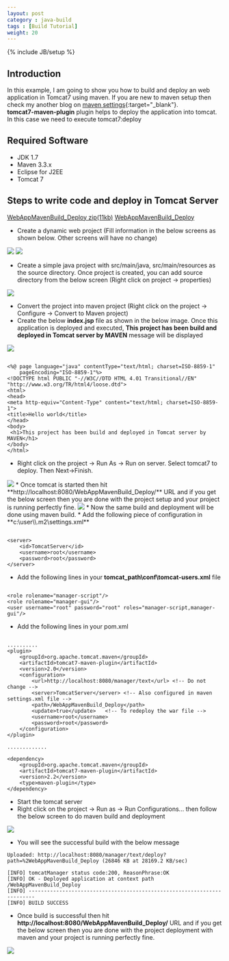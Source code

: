 ```yaml
---
layout: post
category : java-build
tags : [Build Tutorial]
weight: 20
---
```

{% include JB/setup %}

## Introduction

In this example, I am going to show you how to build and deploy an web application in Tomcat7 using maven. If you are new to maven setup then check my another blog on [maven settings](http://ashismo.github.io/java-build/2015/05/09/Setting%20up%20a%20Maven%20Build/){:target="_blank"}.  
**tomcat7-maven-plugin** plugin helps to deploy the application into tomcat. In this case we need to execute tomcat7:deploy

## Required Software


 * JDK 1.7
 * Maven 3.3.x
 * Eclipse for J2EE
 * Tomcat 7
 
## Steps to write code and deploy in Tomcat Server

 
<div class="download-view"> 
	<span class="download">
		<a href="https://github.com/ashismo/repositoryForMyBlog/tree/master/maven/WebAppMavenBuild_Deploy.zip" target="_blank">WebAppMavenBuild_Deploy zip(11kb)</a>
	</span>
	<span class="view">
		<a href="https://github.com/ashismo/repositoryForMyBlog/tree/master/maven/WebAppMavenBuild_Deploy" target="_blank">WebAppMavenBuild_Deploy</a>
	</span>
</div>

 * Create a dynamic web project (Fill information in the below screens as shown below. Other screens will have no change)
 <img src="https://cloud.githubusercontent.com/assets/11231867/7843123/2fd24166-04c5-11e5-9f3a-f9dc0494cec8.png"/>
 
 <img src="https://cloud.githubusercontent.com/assets/11231867/7843126/3149553e-04c5-11e5-86a7-9b3d28dbda48.png"/>
 
 * Create a simple java project with src/main/java, src/main/resources as the source directory. Once project is created, you can add source directory from the below screen (Right click on project -> properties)

 <img src="https://cloud.githubusercontent.com/assets/11231867/7843024/a0ce8e98-04c4-11e5-98d1-33463b6e9502.PNG"/>
 
 * Convert the project into maven project (Right click on the project -> Configure -> Convert to Maven project)
 * Create the below **index.jsp** file as shown in the below image. Once this application is deployed and executed, **This project has been build and deployed in Tomcat server by MAVEN** message will be displayed
<img src="https://cloud.githubusercontent.com/assets/11231867/7843270/35f54420-04c6-11e5-952e-5f6dbed936b7.PNG"/>

<pre class="prettyprint highlight"><code class="language-java" data-lang="java">
&lt;%@ page language="java" contentType="text/html; charset=ISO-8859-1"
    pageEncoding="ISO-8859-1"%&gt;
&lt;!DOCTYPE html PUBLIC "-//W3C//DTD HTML 4.01 Transitional//EN" "http://www.w3.org/TR/html4/loose.dtd"&gt;
&lt;html&gt;
&lt;head&gt;
&lt;meta http-equiv="Content-Type" content="text/html; charset=ISO-8859-1"&gt;
&lt;title&gt;Hello world&lt;/title&gt;
&lt;/head&gt;
&lt;body&gt;
 &lt;h1&gt;This project has been build and deployed in Tomcat server by MAVEN&lt;/h1&gt;
&lt;/body&gt;
&lt;/html&gt;
</code></pre>


 * Right click on the project -> Run As -> Run on server. Select tomcat7 to deploy. Then Next->Finish.
<img src="https://cloud.githubusercontent.com/assets/11231867/7843393/0397873a-04c7-11e5-8873-0f4e7ad3aea5.png"/> 
 * Once tomcat is started then hit **http://localhost:8080/WebAppMavenBuild_Deploy/** URL and if you get the below screen then you are done with the project setup and your project is running perfectly fine.
 <img src="https://cloud.githubusercontent.com/assets/11231867/7843452/64d3f0ec-04c7-11e5-9206-58c5c7177b0e.png"/>
 * Now the same build and deployment will be done using maven build.
 * Add the following piece of configuration in **c:\user\<user_name>\.m2\settings.xml**

<pre class="prettyprint highlight"><code class="language-xml" data-lang="xml">
&lt;server&gt;
	&lt;id&gt;TomcatServer&lt;/id&gt;
	&lt;username&gt;root&lt;/username&gt;
	&lt;password&gt;root&lt;/password&gt;
&lt;/server&gt;
</code></pre>

 * Add the following lines in your **tomcat_path\conf\tomcat-users.xml** file

<pre class="prettyprint highlight"><code class="language-xml" data-lang="xml">
&lt;role rolename="manager-script"/&gt;
&lt;role rolename="manager-gui"/&gt;
&lt;user username="root" password="root" roles="manager-script,manager-gui"/&gt;
</code></pre>

 * Add the following lines in your pom.xml

<pre class="prettyprint highlight"><code class="language-xml" data-lang="xml">
..........
&lt;plugin&gt;
	&lt;groupId&gt;org.apache.tomcat.maven&lt;/groupId&gt;
	&lt;artifactId&gt;tomcat7-maven-plugin&lt;/artifactId&gt;
	&lt;version&gt;2.0&lt;/version&gt;
	&lt;configuration&gt;
		&lt;url&gt;http://localhost:8080/manager/text&lt;/url&gt; &lt;!-- Do not change --&gt;
		&lt;server&gt;TomcatServer&lt;/server&gt; &lt;!-- Also configured in maven settings.xml file --&gt;
		&lt;path&gt;/WebAppMavenBuild_Deploy&lt;/path&gt;
		&lt;update&gt;true&lt;/update&gt;   &lt;!-- To redeploy the war file --&gt;
		&lt;username&gt;root&lt;/username&gt;
		&lt;password&gt;root&lt;/password&gt;
	&lt;/configuration&gt;
&lt;/plugin&gt;

.............

&lt;dependency&gt;
	&lt;groupId&gt;org.apache.tomcat.maven&lt;/groupId&gt;
	&lt;artifactId&gt;tomcat7-maven-plugin&lt;/artifactId&gt;
	&lt;version&gt;2.2&lt;/version&gt;
	&lt;type&gt;maven-plugin&lt;/type&gt;
&lt;/dependency&gt;
</code></pre>
 
 * Start the tomcat server
 * Right click on the project -> Run as -> Run Configurations... then follow the below screen to do maven build and deployment

 <img src="https://cloud.githubusercontent.com/assets/11231867/7844765/62e4807c-04d0-11e5-9672-eccf8966b860.PNG">
 
 * You will see the successful build with the below message
 
```
Uploaded: http://localhost:8080/manager/text/deploy?path=%2WebAppMavenBuild_Deploy (26846 KB at 28169.2 KB/sec)
 
[INFO] tomcatManager status code:200, ReasonPhrase:OK
[INFO] OK - Deployed application at context path /WebAppMavenBuild_Deploy
[INFO] ------------------------------------------------------------------------
[INFO] BUILD SUCCESS
```

 * Once build is successful then hit **http://localhost:8080/WebAppMavenBuild_Deploy/** URL and if you get the below screen then you are done with the project deployment with maven and your project is running perfectly fine.
 <img src="https://cloud.githubusercontent.com/assets/11231867/7843452/64d3f0ec-04c7-11e5-9206-58c5c7177b0e.png"/>